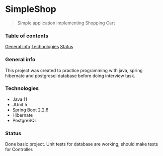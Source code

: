 # SimpleShop
> Simple application implementing Shopping Cart

### Table of contents
[General info](#general-info)
[Technologies](#technologies)
[Status](#status)

### General info
This project was created to practice programming with java, spring hibernate and postgresql database before doing interview task.

### Technologies
* Java 11
* JUnit 5
* Spring Boot 2.2.6
* Hibernate
* PostgreSQL

### Status
Done basic project. Unit tests for database are working, should make tests for Controller.
